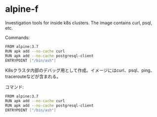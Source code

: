 # alpine-f
Investigation tools for inside k8s clusters. The image contains curl, psql, etc. 

Commands:

```sh
FROM alpine:3.7
RUN apk add --no-cache curl
RUN apk add --no-cache postgresql-client
ENTRYPOINT ["/bin/ash"]
```

K8sクラスタ内部のデバッグ用として作成。イメージにはcurl、psql、ping、tracerouteなどが含まれる。

コマンド:

```sh
FROM alpine:3.7
RUN apk add --no-cache curl
RUN apk add --no-cache postgresql-client
ENTRYPOINT ["/bin/ash"]
```
